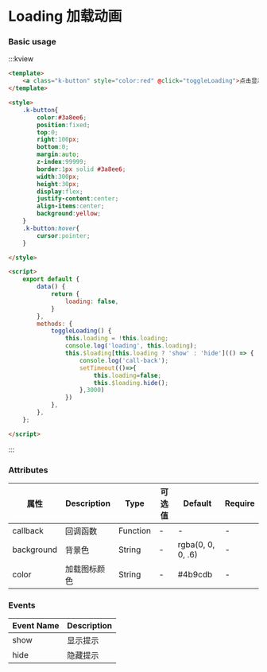 #  Loading 加载动画

### Basic usage

:::kview 

```html
<template>
    <a class="k-button" style="color:red" @click="toggleLoading">点击显示/隐藏加载动画{{loading}}</a>
</template>

<style>
    .k-button{
        color:#3a8ee6;
        position:fixed;
        top:0;
        right:100px;
        bottom:0;
        margin:auto;
        z-index:99999;
        border:1px solid #3a8ee6;
        width:300px;
        height:30px;
        display:flex;
        justify-content:center;
        align-items:center;
        background:yellow;
    }
    .k-button:hover{
        cursor:pointer;
    }

</style>

<script>
    export default {
        data() {
            return {
                loading: false,
            }
        },
        methods: {
            toggleLoading() {
                this.loading = !this.loading;
                console.log('loading', this.loading);
                this.$loading[this.loading ? 'show' : 'hide'](() => {
                    console.log('call-back');
                    setTimeout(()=>{
                        this.loading=false;
                        this.$loading.hide();
                    },3000)
                })
            },
        },
    };

</script>
```

:::

###  Attributes
<div class="markdown-table">

|  属性  |  Description   |  Type|可选值|Default|Require
|-------|---------|---|---|---|---|
|callback|回调函数|Function|-|-|-
|background|背景色|String|-|rgba(0, 0, 0, .6)|-
|color|加载图标颜色|String|-|#4b9cdb|-

</div>


###  Events
<div class="markdown-table">

| Event Name | Description |
| ------ |----- | 
| show | 显示提示 | 详见Attributes表 |
| hide | 隐藏提示 | 详见Attributes表 |

</div>

